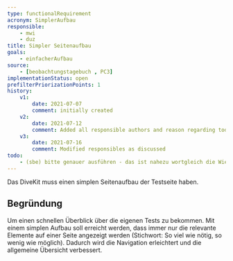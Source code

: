 ```yaml
---
type: functionalRequirement
acronym: SimplerAufbau
responsible:
    - mwi
    - duz
title: Simpler Seitenaufbau
goals:
    - einfacherAufbau
source:
    - [beobachtungstagebuch , PC3]
implementationStatus: open
prefilterPriorizationPoints: 1
history:
    v1:
        date: 2021-07-07
        comment: initially created
    v2:
        date: 2021-07-12
        comment: Added all responsible authors and reason regarding todo
    v3:
        date: 2021-07-16
        comment: Modified responsibles as discussed
todo:
    - (sbe) bitte genauer ausführen - das ist nahezu wortgleich die Wiederholung des Ziels. Welche Features braucht DiveKit, um das Ziel umzusetzen? Sonst bitte eher löschen, hat dann keinen Mehrwert. 
---
```


Das DiveKit muss einen simplen Seitenaufbau der Testseite haben.

## Begründung

Um einen schnellen Überblick über die eigenen Tests zu bekommen. Mit einem simplen Aufbau soll erreicht werden, dass immer nur die relevante Elemente auf einer Seite angezeigt werden (Stichwort: So viel wie nötig, so wenig wie möglich). Dadurch wird die Navigation erleichtert und die allgemeine Übersicht verbessert.
